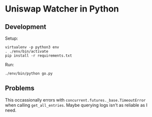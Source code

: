# Uniswap Watcher in Python

## Development

Setup:

    virtualenv -p python3 env
    . ./env/bin/activate
    pip install -r requirements.txt

Run:

    ./env/bin/python go.py

## Problems

This occassionally errors with `concurrent.futures._base.TimeoutError` when calling `get_all_entries`. Maybe querying logs isn't as reliable as I need.
